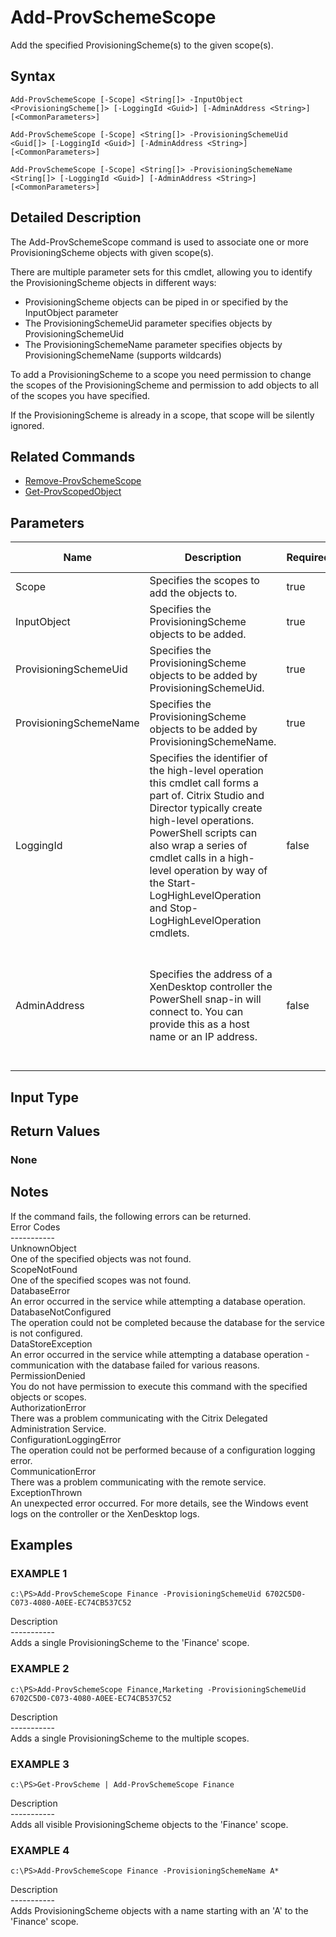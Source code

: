 ﻿# Add-ProvSchemeScope

   Add the specified ProvisioningScheme(s) to the given scope(s).

## Syntax
```
Add-ProvSchemeScope [-Scope] <String[]> -InputObject <ProvisioningScheme[]> [-LoggingId <Guid>] [-AdminAddress <String>] [<CommonParameters>]

Add-ProvSchemeScope [-Scope] <String[]> -ProvisioningSchemeUid <Guid[]> [-LoggingId <Guid>] [-AdminAddress <String>] [<CommonParameters>]

Add-ProvSchemeScope [-Scope] <String[]> -ProvisioningSchemeName <String[]> [-LoggingId <Guid>] [-AdminAddress <String>] [<CommonParameters>]
```

## Detailed Description
   The Add-ProvSchemeScope command is used to associate one or more ProvisioningScheme objects with given scope(s).

There are multiple parameter sets for this cmdlet, allowing you to identify the ProvisioningScheme objects in different ways: 
 - ProvisioningScheme objects can be piped in or specified by the InputObject parameter 
 - The ProvisioningSchemeUid parameter specifies objects by ProvisioningSchemeUid 
 - The ProvisioningSchemeName parameter specifies objects by ProvisioningSchemeName (supports wildcards)

To add a ProvisioningScheme to a scope you need permission to change the scopes of the ProvisioningScheme and permission to add objects to all of the scopes you have specified.

If the ProvisioningScheme is already in a scope, that scope will be silently ignored.

## Related Commands
  * [Remove-ProvSchemeScope](Remove-ProvSchemeScope/)
  * [Get-ProvScopedObject](Get-ProvScopedObject/)
## Parameters

| Name   | Description | Required? | Pipeline Input | Default Value |
| --- | --- | --- | --- | --- |
| Scope | Specifies the scopes to add the objects to. | true | false |  |
| InputObject | Specifies the ProvisioningScheme objects to be added. | true | true (ByValue, ByPropertyName) |  |
| ProvisioningSchemeUid | Specifies the ProvisioningScheme objects to be added by ProvisioningSchemeUid. | true | true (ByValue, ByPropertyName) |  |
| ProvisioningSchemeName | Specifies the ProvisioningScheme objects to be added by ProvisioningSchemeName. | true | true (ByValue, ByPropertyName) |  |
| LoggingId | Specifies the identifier of the high-level operation this cmdlet call forms a part of. Citrix Studio and Director typically create high-level operations. PowerShell scripts can also wrap a series of cmdlet calls in a high-level operation by way of the Start-LogHighLevelOperation and Stop-LogHighLevelOperation cmdlets. | false | false |  |
| AdminAddress | Specifies the address of a XenDesktop controller the PowerShell snap-in will connect to. You can provide this as a host name or an IP address. | false | false | Localhost. Once a value is provided by any cmdlet, this value becomes the default. |

## Input Type
### 
   
## Return Values
### None
   ## Notes
   If the command fails, the following errors can be returned.<br>    Error Codes<br>    -----------<br>    UnknownObject<br>        One of the specified objects was not found.<br>    ScopeNotFound<br>        One of the specified scopes was not found.<br>    DatabaseError<br>        An error occurred in the service while attempting a database operation.<br>    DatabaseNotConfigured<br>        The operation could not be completed because the database for the service is not configured.<br>    DataStoreException<br>        An error occurred in the service while attempting a database operation - communication with the database failed for various reasons.<br>    PermissionDenied<br>        You do not have permission to execute this command with the specified objects or scopes.<br>    AuthorizationError<br>        There was a problem communicating with the Citrix Delegated Administration Service.<br>    ConfigurationLoggingError<br>        The operation could not be performed because of a configuration logging error.<br>    CommunicationError<br>        There was a problem communicating with the remote service.<br>    ExceptionThrown<br>        An unexpected error occurred.  For more details, see the Windows event logs on the controller or the XenDesktop logs.
## Examples

### EXAMPLE 1
```
c:\PS>Add-ProvSchemeScope Finance -ProvisioningSchemeUid 6702C5D0-C073-4080-A0EE-EC74CB537C52
```
   Description<br>-----------<br>Adds a single ProvisioningScheme to the 'Finance' scope.
### EXAMPLE 2
```
c:\PS>Add-ProvSchemeScope Finance,Marketing -ProvisioningSchemeUid 6702C5D0-C073-4080-A0EE-EC74CB537C52
```
   Description<br>-----------<br>Adds a single ProvisioningScheme to the multiple scopes.
### EXAMPLE 3
```
c:\PS>Get-ProvScheme | Add-ProvSchemeScope Finance
```
   Description<br>-----------<br>Adds all visible ProvisioningScheme objects to the 'Finance' scope.
### EXAMPLE 4
```
c:\PS>Add-ProvSchemeScope Finance -ProvisioningSchemeName A*
```
   Description<br>-----------<br>Adds ProvisioningScheme objects with a name starting with an 'A' to the 'Finance' scope.
